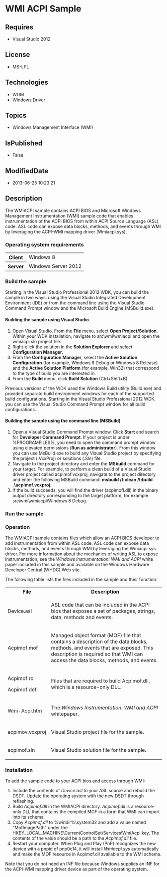 # WMI ACPI Sample
## Requires
* Visual Studio 2012
## License
* MS-LPL
## Technologies
* WDM
* Windows Driver
## Topics
* Windows Management Interface (WMI)
## IsPublished
* False
## ModifiedDate
* 2013-06-25 10:23:21
## Description

<div id="mainSection">
<p>The WMIACPI sample contains ACPI BIOS and Microsoft Windows Management Instrumentation (WMI) sample code that enables instrumentation of the ACPI BIOS from within ACPI Source Language (ASL) code. ASL code can expose data blocks, methods, and events through
 WMI by leveraging the ACPI-WMI mapping driver (Wmiacpi.sys). </p>
<h3>Operating system requirements</h3>
<table>
<tbody>
<tr>
<th>Client</th>
<td><dt>Windows&nbsp;8 </dt></td>
</tr>
<tr>
<th>Server</th>
<td><dt>Windows Server&nbsp;2012 </dt></td>
</tr>
</tbody>
</table>
<h3>Build the sample</h3>
<p>Starting in the Visual Studio Professional&nbsp;2012 WDK, you can build the sample in two ways: using the Visual Studio Integrated Development Environment (IDE) or from the command line using the Visual Studio Command Prompt window and the Microsoft Build Engine
 (MSBuild.exe).</p>
<h4><a id="Building_the_sample_using_Visual_Studio"></a><a id="building_the_sample_using_visual_studio"></a><a id="BUILDING_THE_SAMPLE_USING_VISUAL_STUDIO"></a>Building the sample using Visual Studio</h4>
<ol>
<li>Open Visual Studio. From the <b>File</b> menu, select <b>Open Project/Solution</b>. Within your WDK installation, navigate to src\wmi\wmiacpi and open the wmiacpi.sln project file.
</li><li>Right-click the solution in the <b>Solution Explorer</b> and select <b>Configuration Manager</b>.
</li><li>From the <b>Configuration Manager</b>, select the <b>Active Solution Configuration</b> (for example, Windows&nbsp;8 Debug or Windows&nbsp;8 Release) and the
<b>Active Solution Platform</b> (for example, Win32) that correspond to the type of build you are interested in.
</li><li>From the <b>Build</b> menu, click <b>Build Solution</b> (Ctrl&#43;Shift&#43;B). </li></ol>
<p>Previous versions of the WDK used the Windows Build utility (Build.exe) and provided separate build environment windows for each of the supported build configurations. Starting in the Visual Studio Professional&nbsp;2012 WDK, you can use the Visual Studio Command
 Prompt window for all build configurations.</p>
<h4><a id="Building_the_sample_using_the_command_line__MSBuild_"></a><a id="building_the_sample_using_the_command_line__msbuild_"></a><a id="BUILDING_THE_SAMPLE_USING_THE_COMMAND_LINE__MSBUILD_"></a>Building the sample using the command line (MSBuild)</h4>
<ol>
<li>Open a Visual Studio Command Prompt window. Click <b>Start</b> and search for
<b>Developer Command Prompt</b>. If your project is under %PROGRAMFILES%, you need to open the command prompt window using elevated permissions (<b>Run as administrator</b>). From this window you can use MsBuild.exe to build any Visual Studio project by specifying
 the project (.VcxProj) or solutions (.Sln) file. </li><li>Navigate to the project directory and enter the <b>MSbuild</b> command for your target. For example, to perform a clean build of a Visual Studio driver project called acpimof.vcxproj, navigate to the project directory and enter the following MSBuild command:
<b>msbuild /t:clean /t:build .\acpimof.vcxproj</b>. </li><li>If the build succeeds, you will find the driver (acpimofl.dll) in the binary output directory corresponding to the target platform, for example src\wmi\wmiacpi\Windows&nbsp;8 Debug.
</li></ol>
<h3>Run the sample</h3>
<h3><a id="Operation"></a><a id="operation"></a><a id="OPERATION"></a>Operation</h3>
<p>The WMIACPI sample contains files which allow an ACPI BIOS developer to add instrumentation from within ASL code. ASL code can expose data blocks, methods, and events through WMI by leveraging the Wmiacpi.sys driver. For more information about the mechanics
 of writing ASL to expose instrumentation, see the <i>Windows Instrumentation: WMI and ACPI</i> white paper included in this sample and available on the Windows Hardware Developer Central (WHDC) Web site.
</p>
<p>The following table lists the files included in the sample and their function:</p>
<table>
<tbody>
<tr>
<th>File</th>
<th>Description</th>
</tr>
<tr>
<td>
<p>Device.asl</p>
</td>
<td>
<p>ASL code that can be included in the ACPI bios that exposes a set of packages, strings, data, methods and events.</p>
</td>
</tr>
<tr>
<td>
<p>Acpimof.mof</p>
</td>
<td>
<p>Managed object format (MOF) file that contains a description of the data blocks, methods, and events that are exposed. This description is required so that WMI can access the data blocks, methods, and events.
</p>
</td>
</tr>
<tr>
<td>
<p>Acpimof.rc</p>
<p>Acpimof.def</p>
</td>
<td>
<p>Files that are required to build Acpimof.dll, which is a resource-only DLL. </p>
</td>
</tr>
<tr>
<td>
<p>Wmi-Acpi.htm</p>
</td>
<td>
<p>The <i>Windows Instrumentation: WMI and ACPI</i> whitepaper.</p>
</td>
</tr>
<tr>
<td>
<p>acpimov.vcxproj</p>
</td>
<td>
<p>Visual Studio project file for the sample.</p>
</td>
</tr>
<tr>
<td>
<p>acpimof.sln</p>
</td>
<td>
<p>Visual Studio solution file for the sample.</p>
</td>
</tr>
</tbody>
</table>
<h3><a id="Installation"></a><a id="installation"></a><a id="INSTALLATION"></a>Installation</h3>
<p>To add the sample code to your ACPI bios and access through WMI:</p>
<ol>
<li>Include the contents of <i>Device.asl</i> to your ASL source and rebuild the DSDT. Update the operating system with the new DSDT through reflashing.
</li><li>Build <i>Acpimof.dll</i> in the WMIACPI directory. <i>Acpimof.dll</i> is a resource-only DLL that contains the compiled MOF in a form that WMI can import into its schema.
</li><li>Copy <i>Acpimof.dll</i> to %windir%\system32 and add a value named &quot;MofImagePath&quot; under the HKEY_LOCAL_MACHINE\CurrentControlSet\Services\WmiAcpi key. The contents of the value should be a path to the
<i>Acpimof.dll</i> file. </li><li>Restart your computer. When Plug and Play (PnP) recognizes the new device with a pnpid of pnp0c14, it will install
<i>Wmiacpi.sys</i> automatically and make the MOF resource in Acpimof.dll available to the WMI schema.
</li></ol>
<p>Note that you do not need an INF file because Windows supplies an INF for the ACPI-WMI mapping driver device as part of the operating system.</p>
</div>
